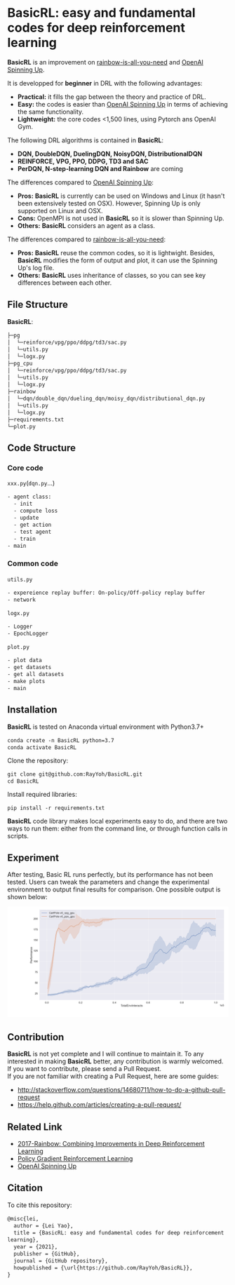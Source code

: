 # **BasicRL**: easy and fundamental codes for deep reinforcement learning

****BasicRL**** is an improvement on [rainbow-is-all-you-need](https://github.com/Curt-Park/rainbow-is-all-you-need) and [OpenAI Spinning Up](https://spinningup.openai.com/en/latest/).  

It is developped for **beginner** in DRL with the following advantages:

* **Practical:** it fills the gap between the theory and practice of DRL.
* **Easy:** the codes is easier than [OpenAI Spinning Up](https://spinningup.openai.com/en/latest/) in terms of achieving the same functionality. 
* **Lightweight:** the core codes <1,500 lines, using Pytorch ans OpenAI Gym.

The following DRL algorithms is contained in ****BasicRL****:

* **DQN, DoubleDQN, DuelingDQN, NoisyDQN, DistributionalDQN**
* **REINFORCE, VPG, PPO, DDPG, TD3 and SAC**
* **PerDQN, N-step-learning DQN and Rainbow** are coming

The differences compared to [OpenAI Spinning Up](https://spinningup.openai.com/en/latest/):
* **Pros:** ****BasicRL**** is currently can be used on Windows and Linux (it hasn't been extensively tested on OSX). However, Spinning Up is only supported on Linux and OSX.
* **Cons:** OpenMPI is not used in **BasicRL** so it is slower than Spinning Up.
* **Others:** **BasicRL** considers an agent as a class.

The differences compared to [rainbow-is-all-you-need](https://github.com/Curt-Park/rainbow-is-all-you-need):
* **Pros:** **BasicRL** reuse the common codes, so it is lightwight. Besides, **BasicRL** modifies the form of output and plot, it can use the Spinning Up's log file.
* **Others:** **BasicRL** uses inheritance of classes, so you can see key differences between each other.

## File Structure
**BasicRL**:  
```
├─pg    
│  └─reinforce/vpg/ppo/ddpg/td3/sac.py    
│  └─utils.py      
│  └─logx.py     
├─pg_cpu     
│  └─reinforce/vpg/ppo/ddpg/td3/sac.py  
│  └─utils.py  
│  └─logx.py  
├─rainbow     
│  └─dqn/double_dqn/dueling_dqn/moisy_dqn/distributional_dqn.py  
│  └─utils.py   
│  └─logx.py   
├─requirements.txt  
└─plot.py
```

## Code Structure
### Core code
`xxx.py`(`dqn.py`...)
```
- agent class:
  - init
  - compute loss
  - update
  - get action
  - test agent
  - train
- main
```
### Common code
`utils.py`
```
- expereience replay buffer: On-policy/Off-policy replay buffer
- network  
```

`logx.py`
```
- Logger
- EpochLogger
```
`plot.py`
```
- plot data
- get datasets
- get all datasets
- make plots
- main
```

## Installation
**BasicRL** is tested on Anaconda virtual environment with Python3.7+
```
conda create -n BasicRL python=3.7
conda activate BasicRL
```
Clone the repository:
```
git clone git@github.com:RayYoh/BasicRL.git
cd BasicRL
```
Install required libraries:
```
pip install -r requirements.txt
```
**BasicRL** code library makes local experiments easy to do, and there are two ways to run them: either from the command line, or through function calls in scripts.

## Experiment
After testing, Basic RL runs perfectly, but its performance has not been tested. Users can tweak the parameters and change the experimental environment to output final results for comparison. One possible output is shown below:  

![a demo](data/Figure_1.png)
## Contribution
**BasicRL** is not yet complete and I will continue to maintain it. To any interested in making **BasicRL** better, any contribution is warmly welcomed. If you want to contribute, please send a Pull Request.  
If you are not familiar with creating a Pull Request, here are some guides:
* http://stackoverflow.com/questions/14680711/how-to-do-a-github-pull-request
* https://help.github.com/articles/creating-a-pull-request/

## Related Link
* [2017-Rainbow: Combining Improvements in Deep Reinforcement Learning](https://arxiv.org/pdf/1710.02298.pdf)
* [Policy Gradient Reinforcement Learning](https://rayyoh.github.io/posts/2021/09/blog-post-6/)
* [OpenAI Spinning Up](https://spinningup.openai.com/en/latest/)

## Citation
To cite this repository:
```
@misc{lei,
  author = {Lei Yao},
  title = {BasicRL: easy and fundamental codes for deep reinforcement learning},
  year = {2021},
  publisher = {GitHub},
  journal = {GitHub repository},
  howpublished = {\url{https://github.com/RayYoh/BasicRL}},
}
```
